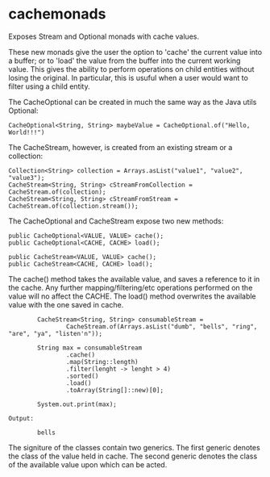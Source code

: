 # cachemonads
Exposes Stream and Optional monads with cache values.

These new monads give the user the option to 'cache' the current value into a buffer; or to 'load' the value from the buffer into the current working value. This gives the ability to perform operations on child entities without losing the original. In particular, this is usuful when a user would want to filter using a child entity.

The CacheOptional can be created in much the same way as the Java utils Optional:
```
CacheOptional<String, String> maybeValue = CacheOptional.of("Hello, World!!!")
```

The CacheStream, however, is created from an existing stream or a collection:
```
Collection<String> collection = Arrays.asList("value1", "value2", "value3");
CacheStream<String, String> cStreamFromCollection = CacheStream.of(collection);
CacheStream<String, String> cStreamFromStream = CacheStream.of(collection.stream());
```

The CacheOptional and CacheStream expose two new methods:
```
public CacheOptional<VALUE, VALUE> cache();
public CacheOptional<CACHE, CACHE> load();

public CacheStream<VALUE, VALUE> cache();
public CacheStream<CACHE, CACHE> load();
```

The cache() method takes the available value, and saves a reference to it in the cache. Any further mapping/filtering/etc operations performed on the value will no affect the CACHE. The load() method overwrites the available value with the one saved in cache.

```
        CacheStream<String, String> consumableStream =
                CacheStream.of(Arrays.asList("dumb", "bells", "ring", "are", "ya", "listen'n"));

        String max = consumableStream
                .cache()
                .map(String::length)
                .filter(lenght -> lenght > 4)
                .sorted()
                .load()
                .toArray(String[]::new)[0];
                
        System.out.print(max);
        
Output:

        bells
```

The signiture of the classes contain two generics. The first generic denotes the class of the value held in cache. The second generic denotes the class of the available value upon which can be acted.
